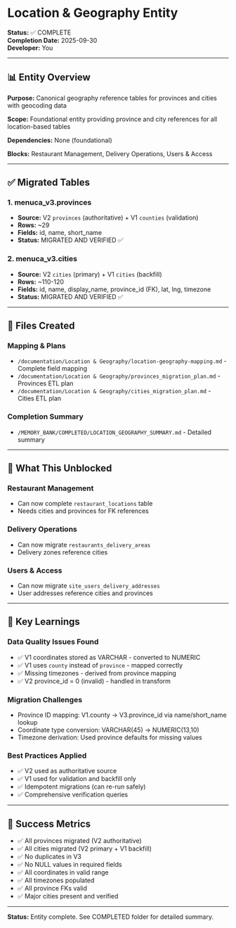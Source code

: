 # Location & Geography Entity

**Status:** ✅ COMPLETE  
**Completion Date:** 2025-09-30  
**Developer:** You

---

## 📊 Entity Overview

**Purpose:** Canonical geography reference tables for provinces and cities with geocoding data

**Scope:** Foundational entity providing province and city references for all location-based tables

**Dependencies:** None (foundational)

**Blocks:** Restaurant Management, Delivery Operations, Users & Access

---

## ✅ Migrated Tables

### 1. menuca_v3.provinces
- **Source:** V2 `provinces` (authoritative) + V1 `counties` (validation)
- **Rows:** ~29
- **Fields:** id, name, short_name
- **Status:** MIGRATED AND VERIFIED ✅

### 2. menuca_v3.cities
- **Source:** V2 `cities` (primary) + V1 `cities` (backfill)
- **Rows:** ~110-120
- **Fields:** id, name, display_name, province_id (FK), lat, lng, timezone
- **Status:** MIGRATED AND VERIFIED ✅

---

## 📁 Files Created

### Mapping & Plans
- `/documentation/Location & Geography/location-geography-mapping.md` - Complete field mapping
- `/documentation/Location & Geography/provinces_migration_plan.md` - Provinces ETL plan
- `/documentation/Location & Geography/cities_migration_plan.md` - Cities ETL plan

### Completion Summary
- `/MEMORY_BANK/COMPLETED/LOCATION_GEOGRAPHY_SUMMARY.md` - Detailed summary

---

## 🔗 What This Unblocked

### Restaurant Management
- Can now complete `restaurant_locations` table
- Needs cities and provinces for FK references

### Delivery Operations
- Can now migrate `restaurants_delivery_areas`
- Delivery zones reference cities

### Users & Access
- Can now migrate `site_users_delivery_addresses`
- User addresses reference cities and provinces

---

## 📝 Key Learnings

### Data Quality Issues Found
- ✅ V1 coordinates stored as VARCHAR - converted to NUMERIC
- ✅ V1 uses `county` instead of `province` - mapped correctly
- ✅ Missing timezones - derived from province mapping
- ✅ V2 province_id = 0 (invalid) - handled in transform

### Migration Challenges
- Province ID mapping: V1.county → V3.province_id via name/short_name lookup
- Coordinate type conversion: VARCHAR(45) → NUMERIC(13,10)
- Timezone derivation: Used province defaults for missing values

### Best Practices Applied
- ✅ V2 used as authoritative source
- ✅ V1 used for validation and backfill only
- ✅ Idempotent migrations (can re-run safely)
- ✅ Comprehensive verification queries

---

## 🎯 Success Metrics

- ✅ All provinces migrated (V2 authoritative)
- ✅ All cities migrated (V2 primary + V1 backfill)
- ✅ No duplicates in V3
- ✅ No NULL values in required fields
- ✅ All coordinates in valid range
- ✅ All timezones populated
- ✅ All province FKs valid
- ✅ Major cities present and verified

---

**Status:** Entity complete. See COMPLETED folder for detailed summary.
